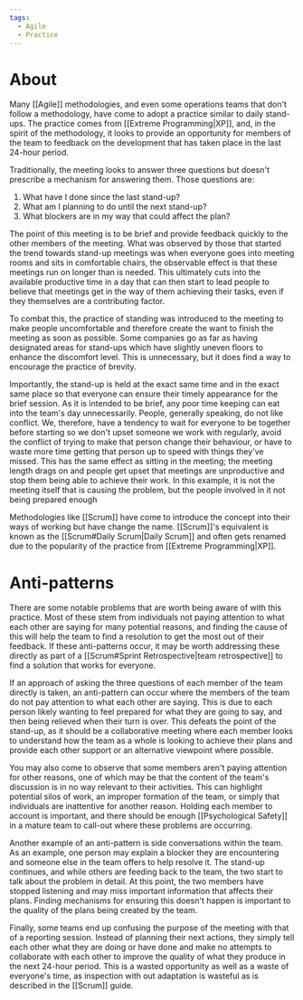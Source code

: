 ```yaml
---
tags:
  - Agile
  - Practice
---
```

# About
Many [[Agile]] methodologies, and even some operations teams that don't follow a methodology, have come to adopt a practice similar to daily stand-ups. The practice comes from [[Extreme Programming|XP]], and, in the spirit of the methodology, it looks to provide an opportunity for members of the team to feedback on the development that has taken place in the last 24-hour period.

Traditionally, the meeting looks to answer three questions but doesn't prescribe a mechanism for answering them. Those questions are:
1) What have I done since the last stand-up?
2) What am I planning to do until the next stand-up?
3) What blockers are in my way that could affect the plan?

The point of this meeting is to be brief and provide feedback quickly to the other members of the meeting. What was observed by those that started the trend towards stand-up meetings was when everyone goes into meeting rooms and sits in comfortable chairs, the observable effect is that these meetings run on longer than is needed. This ultimately cuts into the available productive time in a day that can then start to lead people to believe that meetings get in the way of them achieving their tasks, even if they themselves are a contributing factor.

To combat this, the practice of standing was introduced to the meeting to make people uncomfortable and therefore create the want to finish the meeting as soon as possible. Some companies go as far as having designated areas for stand-ups which have slightly uneven floors to enhance the discomfort level. This is unnecessary, but it does find a way to encourage the practice of brevity.

Importantly, the stand-up is held at the exact same time and in the exact same place so that everyone can ensure their timely appearance for the brief session. As it is intended to be brief, any poor time keeping can eat into the team's day unnecessarily. People, generally speaking, do not like conflict. We, therefore, have a tendency to wait for everyone to be together before starting so we don't upset someone we work with regularly, avoid the conflict of trying to make that person change their behaviour, or have to waste more time getting that person up to speed with things they've missed. This has the same effect as sitting in the meeting; the meeting length drags on and people get upset that meetings are unproductive and stop them being able to achieve their work. In this example, it is not the meeting itself that is causing the problem, but the people involved in it not being prepared enough 

Methodologies like [[Scrum]] have come to introduce the concept into their ways of working but have change the name. [[Scrum]]'s equivalent is known as the [[Scrum#Daily Scrum|Daily Scrum]] and often gets renamed due to the popularity of the practice from [[Extreme Programming|XP]].
# Anti-patterns
There are some notable problems that are worth being aware of with this practice. Most of these stem from individuals not paying attention to what each other are saying for many potential reasons, and finding the cause of this will help the team to find a resolution to get the most out of their feedback. If these anti-patterns occur, it may be worth addressing these directly as part of a [[Scrum#Sprint Retrospective|team retrospective]] to find a solution that works for everyone.

If an approach of asking the three questions of each member of the team directly is taken, an anti-pattern can occur where the members of the team do not pay attention to what each other are saying. This is due to each person likely wanting to feel prepared for what they are going to say, and then being relieved when their turn is over. This defeats the point of the stand-up, as it should be a collaborative meeting where each member looks to understand how the team as a whole is looking to achieve their plans and provide each other support or an alternative viewpoint where possible.

You may also come to observe that some members aren't paying attention for other reasons, one of which may be that the content of the team's discussion is in no way relevant to their activities. This can highlight potential silos of work, an improper formation of the team, or simply that individuals are inattentive for another reason. Holding each member to account is important, and there should be enough [[Psychological Safety]] in a mature team to call-out where these problems are occurring.

Another example of an anti-pattern is side conversations within the team. As an example, one person may explain a blocker they are encountering and someone else in the team offers to help resolve it. The stand-up continues, and while others are feeding back to the team, the two start to talk about the problem in detail. At this point, the two members have stopped listening and may miss important information that affects their plans. Finding mechanisms for ensuring this doesn't happen is important to the quality of the plans being created by the team.

Finally, some teams end up confusing the purpose of the meeting with that of a reporting session. Instead of planning their next actions, they simply tell each other what they are doing or have done and make no attempts to collaborate with each other to improve the quality of what they produce in the next 24-hour period. This is a wasted opportunity as well as a waste of everyone's time, as inspection with out adaptation is wasteful as is described in the [[Scrum]] guide.